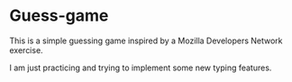 # Guess-game

This is a simple guessing game inspired by a Mozilla Developers Network exercise.

I am just practicing and trying to implement some new typing features. 
